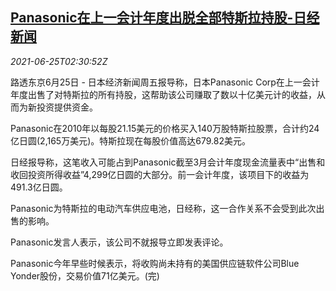 <!--1624588263000-->
[Panasonic在上一会计年度出脱全部特斯拉持股-日经新闻](https://cn.reuters.com/article/panasonic-tesla-holdings-0625-fri-idCNKCS2E107W)
------

<div><i>2021-06-25T02:30:52Z</i></div><p>路透东京6月25日 - 日本经济新闻周五报导称，日本Panasonic Corp在上一会计年度出售了对特斯拉的所有持股，这帮助该公司赚取了数以十亿美元计的收益，从而为新投资提供资金。</p><p>Panasonic在2010年以每股21.15美元的价格买入140万股特斯拉股票，合计约24亿日圆(2,165万美元)。特斯拉现在每股价值高达679.82美元。</p><p>日经报导称，这笔收入可能占到Panasonic截至3月会计年度现金流量表中“出售和收回投资所得收益”4,299亿日圆的大部分。前一会计年度，该项目下的收益为491.3亿日圆。</p><p>Panasonic为特斯拉的电动汽车供应电池，日经称，这一合作关系不会受到此次出售的影响。</p><p>Panasonic发言人表示，该公司不就报导立即发表评论。</p><p>Panasonic今年早些时候表示，将收购尚未持有的美国供应链软件公司Blue Yonder股份，交易价值71亿美元。(完)</p>
